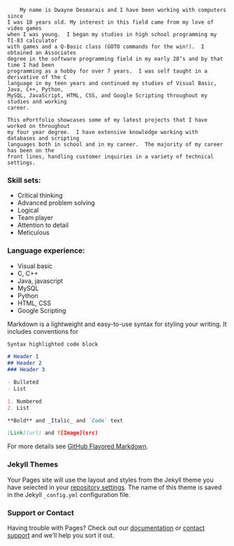 	    My name is Dwayne Desmarais and I have been working with computers since 
	I was 10 years old. My interest in this field came from my love of video games
	when I was young.  I began my studies in high school programming my TI-83 calculator
	with games and a Q-Basic class (GOTO commands for the win!).  I obtained an Associates
	degree in the software programming field in my early 20’s and by that time I had been
	programming as a hobby for over 7 years.  I was self taught in a derivative of the C
	language in my teen years and continued my studies of Visual Basic, Java, C++, Python,
	MySQL, JavaScript, HTML, CSS, and Google Scripting throughout my studies and working
	career.

	This ePortfolio showcases some of my latest projects that I have worked on throughout
	my four year degree.  I have extensive knowledge working with databases and scripting
	languages both in school and in my career.  The majority of my career has been on the
	front lines, handling customer inquiries in a variety of technical settings.

### Skill sets:
- Critical thinking
- Advanced problem solving
- Logical
- Team player
- Attention to detail
- Meticulous

### Language experience:
- Visual basic
- C, C++
- Java, javascript
- MySQL
- Python
- HTML, CSS
- Google Scripting

Markdown is a lightweight and easy-to-use syntax for styling your writing. It includes conventions for

```markdown
Syntax highlighted code block

# Header 1
## Header 2
### Header 3

- Bulleted
- List

1. Numbered
2. List

**Bold** and _Italic_ and `Code` text

[Link](url) and ![Image](src)
```

For more details see [GitHub Flavored Markdown](https://guides.github.com/features/mastering-markdown/).

### Jekyll Themes

Your Pages site will use the layout and styles from the Jekyll theme you have selected in your [repository settings](https://github.com/dwayne-desmarais/dwayne-desmarais.github.io/settings). The name of this theme is saved in the Jekyll `_config.yml` configuration file.

### Support or Contact

Having trouble with Pages? Check out our [documentation](https://docs.github.com/categories/github-pages-basics/) or [contact support](https://github.com/contact) and we’ll help you sort it out.
